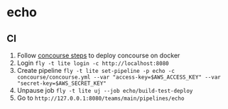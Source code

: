 # echo

## CI
1. Follow [concourse steps](https://concourse.ci/docker-repository.html) to deploy concourse on docker
2. Login `fly -t lite login -c http://localhost:8080`
3. Create pipeline `fly -t lite set-pipeline -p echo -c concourse/concourse.yml --var "access-key=$AWS_ACCESS_KEY" --var "secret-key=$AWS_SECRET_KEY"`
4. Unpause job `fly -t lite uj --job echo/build-test-deploy`
5. Go to `http://127.0.0.1:8080/teams/main/pipelines/echo`
